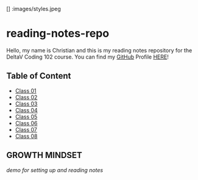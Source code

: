 
[] :images/styles.jpeg

# reading-notes-repo

Hello, my name is Christian and this is my reading notes repository for the DeltaV Coding 102 course. You can find my [GitHub](https://github.com/) Profile [HERE](https://github.com/CSStyles79)!

## Table of Content

* [Class 01](https://github.com/CSStyles79/reading-notes-repo/blob/main/Read_01.md)
* [Class 02](https://github.com/CSStyles79/reading-notes-repo/blob/main/Read_02.md)
* [Class 03](https://github.com/CSStyles79/reading-notes-repo/blob/main/Read_03.md)
* [Class 04](https://github.com/CSStyles79/reading-notes-repo/blob/main/Read_04.md)
* [Class 05](https://github.com/CSStyles79/reading-notes-repo/blob/main/Read_05.md)
* [Class 06](https://github.com/CSStyles79/reading-notes-repo/blob/main/Read_06.md)
* [Class 07](https://github.com/CSStyles79/reading-notes-repo/blob/main/Read_07.md)
* [Class 08](https://github.com/CSStyles79/reading-notes-repo/blob/main/Read_08.md)


## GROWTH MINDSET


*demo for setting up and reading notes*
